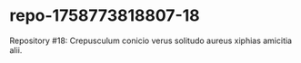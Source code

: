 # repo-1758773818807-18
Repository #18: Crepusculum conicio verus solitudo aureus xiphias amicitia alii.
